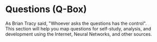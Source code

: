 # Questions (Q-Box)

As Brian Tracy said, "Whoever asks the questions has the control". \
This section will help you map questions for self-study, analysis, and development using the Internet, Neural Networks, and other sources.
